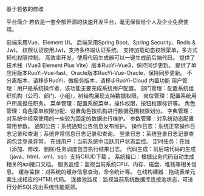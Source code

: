 基于若依的修改

平台简介
若依是一套全部开源的快速开发平台，毫无保留给个人及企业免费使用。

前端采用Vue、Element UI。
后端采用Spring Boot、Spring Security、Redis & Jwt。
权限认证使用Jwt，支持多终端认证系统。
支持加载动态权限菜单，多方式轻松权限控制。
高效率开发，使用代码生成器可以一键生成前后端代码。
提供了技术栈（Vue3 Element Plus Vite）版本RuoYi-Vue3，保持同步更新。
提供了单应用版本RuoYi-Vue-fast，Oracle版本RuoYi-Vue-Oracle，保持同步更新。
不分离版本，请移步RuoYi，微服务版本，请移步RuoYi-Cloud
内置功能
用户管理：用户是系统操作者，该功能主要完成系统用户配置。
部门管理：配置系统组织机构（公司、部门、小组），树结构展现支持数据权限。
岗位管理：配置系统用户所属担任职务。
菜单管理：配置系统菜单，操作权限，按钮权限标识等。
角色管理：角色菜单权限分配、设置角色按机构进行数据范围权限划分。
字典管理：对系统中经常使用的一些较为固定的数据进行维护。
参数管理：对系统动态配置常用参数。
通知公告：系统通知公告信息发布维护。
操作日志：系统正常操作日志记录和查询；系统异常信息日志记录和查询。
登录日志：系统登录日志记录查询包含登录异常。
在线用户：当前系统中活跃用户状态监控。
定时任务：在线（添加、修改、删除)任务调度包含执行结果日志。
代码生成：前后端代码的生成（java、html、xml、sql）支持CRUD下载 。
系统接口：根据业务代码自动生成相关的api接口文档。
服务监控：监视当前系统CPU、内存、磁盘、堆栈等相关信息。
缓存监控：对系统的缓存信息查询，命令统计等。
在线构建器：拖动表单元素生成相应的HTML代码。
连接池监视：监视当前系统数据库连接池状态，可进行分析SQL找出系统性能瓶颈。
